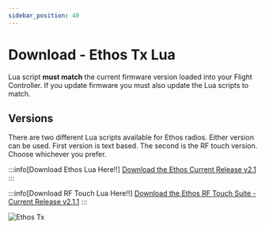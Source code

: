 ```yaml
---
sidebar_position: 40
---
```


# Download - Ethos Tx Lua

Lua script **must match** the current firmware version loaded into your Flight Controller. If you update firmware you must also update the Lua scripts to match.

## Versions

There are two different Lua scripts available for Ethos radios. Either version can be used. First version is text based. The second is the RF touch version. Choose whichever you prefer.

:::info[Download Ethos Lua Here!!]
[Download the Ethos Current Release v2.1](https://github.com/rotorflight/rotorflight-lua-ethos/releases/tag/release%2F2.1.0)
:::

:::info[Download RF Touch Lua Here!!]
[Download the Ethos RF Touch Suite - Current Release v2.1.1](https://github.com/rotorflight/rotorflight-lua-ethos-suite/releases/tag/release%2F2.1.1)
:::

![Ethos Tx](../setup/img/ethos-logo.png)
